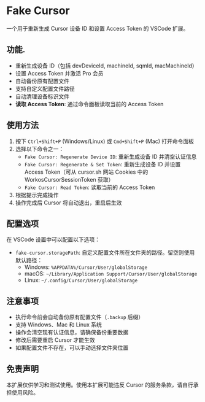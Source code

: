 # Fake Cursor

一个用于重新生成 Cursor 设备 ID 和设置 Access Token 的 VSCode 扩展。

## 功能.

- 重新生成设备 ID（包括 devDeviceId, machineId, sqmId, macMachineId）
- 设置 Access Token 并激活 Pro 会员
- 自动备份原有配置文件
- 支持自定义配置文件路径
- 自动清理设备标识文件
- **读取 Access Token**: 通过命令面板读取当前的 Access Token

## 使用方法

1. 按下 `Ctrl+Shift+P` (Windows/Linux) 或 `Cmd+Shift+P` (Mac) 打开命令面板
2. 选择以下命令之一：
   - `Fake Cursor: Regenerate Device ID`: 重新生成设备 ID 并清空认证信息
   - `Fake Cursor: Regenerate & Set Token`: 重新生成设备 ID 并设置 Access Token（可从 cursor.sh 网站 Cookies 中的 WorkosCursorSessionToken 获取）
   - `Fake Cursor: Read Token`: 读取当前的 Access Token
3. 根据提示完成操作
4. 操作完成后 Cursor 将自动退出，重启后生效

## 配置选项

在 VSCode 设置中可以配置以下选项：

- `fake-cursor.storagePath`: 自定义配置文件所在文件夹的路径。留空则使用默认路径：
  - Windows: `%APPDATA%/Cursor/User/globalStorage`
  - macOS: `~/Library/Application Support/Cursor/User/globalStorage`
  - Linux: `~/.config/Cursor/User/globalStorage`

## 注意事项

- 执行命令前会自动备份原有配置文件（`.backup` 后缀）
- 支持 Windows、Mac 和 Linux 系统
- 操作会清空现有认证信息，请确保备份重要数据
- 修改后需要重启 Cursor 才能生效
- 如果配置文件不存在，可以手动选择文件夹位置

## 免责声明

本扩展仅供学习和测试使用。使用本扩展可能违反 Cursor 的服务条款，请自行承担使用风险。
